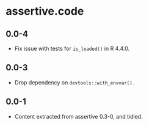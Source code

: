# assertive.code

## 0.0-4

- Fix issue with tests for `is_loaded()` in R 4.4.0.

## 0.0-3 

- Drop dependency on `devtools::with_envvar()`.
## 0.0-1 

- Content extracted from assertive 0.3-0, and tidied.
